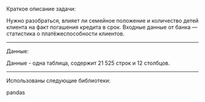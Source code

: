 Краткое описание задачи:

Нужно разобраться, влияет ли семейное положение и количество детей клиента на факт погашения кредита в срок. Входные данные от банка — статистика о платёжеспособности клиентов.



-- -- 
Данные:

Данные - одна таблица, содержит 21 525 строк и 12 столбцов.

-- --
Использованы следующие библиотеки:

pandas
